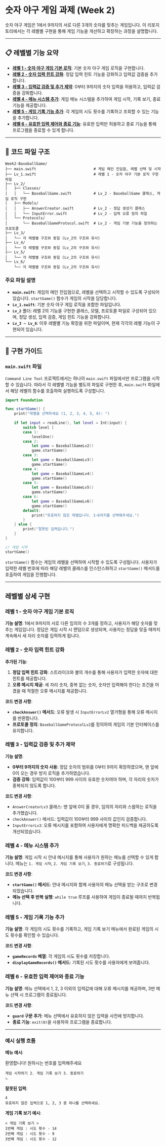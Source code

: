 # 숫자 야구 게임 과제 (Week 2)

숫자 야구 게임은 1에서 9까지의 서로 다른 3개의 숫자를 맞추는 게임입니다. 이 리포지토리에서는 각 레벨별 구현을 통해 게임 기능을 개선하고 확장하는 과정을 설명합니다.

---

## 📋 레벨별 기능 요약

- **[레벨 1 - 숫자 야구 게임 기본 로직](#레벨-1---숫자-야구-게임-기본-로직)**: 기본 숫자 야구 게임 로직을 구현합니다.
- **[레벨 2 - 숫자 입력 힌트 강화](#레벨-2---숫자-입력-힌트-강화)**: 정답 입력 힌트 기능을 강화하고 입력값 검증을 추가합니다.
- **[레벨 3 - 입력값 검증 및 추가 제약](#레벨-3---입력값-검증-및-추가-제약)**: 0부터 9까지의 숫자 입력을 허용하고, 입력값 검증을 강화합니다.
- **[레벨 4 - 메뉴 시스템 추가](#레벨-4---메뉴-시스템-추가)**: 게임 메뉴 시스템을 추가하여 게임 시작, 기록 보기, 종료 기능을 제공합니다.
- **[레벨 5 - 게임 기록 기능 추가](#레벨-5---게임-기록-기능-추가)**: 각 게임의 시도 횟수를 기록하고 조회할 수 있는 기능을 추가합니다.
- **[레벨 6 - 유효한 입력 제어와 종료 기능](#레벨-6---유효한-입력-제어와-종료-기능)**: 유효한 입력만 허용하고 종료 기능을 통해 프로그램을 종료할 수 있게 합니다.

---

## 📂 코드 파일 구조
```
Week2-BaseballGame/
├── main.swift                          # 게임 메인 진입점, 레벨 선택 및 시작
├── Lv_1.swift                          # 레벨 1 - 숫자 야구 기본 로직 구현 파일
├── Lv_2/
│   ├── Classes/
│   │   └── BaseballGame.swift          # Lv_2 - BaseballGame 클래스, 게임 로직 구현
│   ├── Models/
│   │   ├── AnswerCreator.swift         # Lv_2 - 정답 생성기 클래스
│   │   └── InputError.swift            # Lv_2 - 입력 오류 정의 파일
│   └── Protocols/
│       └── BaseballGameProtocol.swift  # Lv_2 - 게임 기본 기능을 정의하는 프로토콜
├── Lv_3/
│   └── 각 레벨별 구조와 동일 (Lv_2의 구조와 유사)
├── Lv_4/
│   └── 각 레벨별 구조와 동일 (Lv_2의 구조와 유사)
├── Lv_5/
│   └── 각 레벨별 구조와 동일 (Lv_2의 구조와 유사)
└── Lv_6/
    └── 각 레벨별 구조와 동일 (Lv_2의 구조와 유사)
```

### 주요 파일 설명
- **`main.swift`**: 게임의 메인 진입점으로, 레벨을 선택하고 시작할 수 있도록 구성되어 있습니다. `startGame()` 함수가 게임의 시작을 담당합니다.
- **`Lv_1.swift`**: 기본 숫자 야구 게임 로직을 포함한 파일입니다.
- **`Lv_2`** 폴더: 레벨 2의 기능을 구현한 클래스, 모델, 프로토콜 파일로 구성되어 있으며, 정답 생성, 입력 검증, 게임 힌트 기능을 강화합니다.
- **`Lv_3 ~ Lv_6`**: 이후 레벨별 기능 확장을 위한 파일이며, 현재 각각의 레벨 기능이 구현되어 있습니다.

---

## 📝 구현 가이드

### `main.swift` 파일
`Command Line Tool` 프로젝트에서는 하나의 `main.swift` 파일에서만 프로그램을 시작할 수 있습니다. 따라서 각 레벨별 기능을 별도의 파일로 구현한 후, `main.swift` 파일에서 해당 레벨의 함수를 호출하여 실행하도록 구성합니다.

```swift
import Foundation

func startGame() {
    print("레벨을 선택하세요 (1, 2, 3, 4, 5, 6): ")
    
    if let input = readLine(), let level = Int(input) {
        switch level {
        case 1:
            levelOne()
        case 2:
            let game = BaseballGameLv2()
            game.startGame()
        case 3:
            let game = BaseballGameLv3()
            game.startGame()
        case 4:
            let game = BaseballGameLv4()
            game.startGame()
        case 5:
            let game = BaseballGameLv5()
            game.startGame()
        case 6:
            let game = BaseballGameLv6()
            game.startGame()
        default:
            print("유효하지 않은 레벨입니다. 1~6까지를 선택해주세요.")
        }
    } else {
        print("잘못된 입력입니다.")
    }
}

// 게임 시작
startGame()
```
`startGame()` 함수는 게임의 레벨을 선택하여 시작할 수 있도록 구성됩니다. 사용자가 입력한 레벨 번호에 따라 해당 레벨의 클래스를 인스턴스화하고 `startGame()` 메서드를 호출하여 게임을 진행합니다.

---

## 레벨별 상세 구현

### **레벨 1 - 숫자 야구 게임 기본 로직**

**기능 설명**: 1에서 9까지의 서로 다른 임의의 수 3개를 정하고, 사용자가 해당 숫자를 맞추는 게임입니다. 정답은 게임 시작 시 랜덤으로 생성되며, 사용자는 정답을 맞출 때까지 계속해서 세 자리 숫자를 입력하게 됩니다.

### **레벨 2 - 숫자 입력 힌트 강화**

**추가된 기능**:
1. **정답 입력 힌트 강화**: 스트라이크와 볼의 개수를 통해 사용자가 입력한 숫자에 대한 힌트를 제공합니다.
2. **오류 메시지 제공**: 세 자리 숫자, 중복 없는 숫자, 숫자만 입력해야 한다는 조건을 어겼을 때 적절한 오류 메시지를 제공합니다.

**코드 변경 사항**:
- **`checkAnswer()` 메서드**: 오류 발생 시 `InputErrorLv2` 열거형을 통해 오류 메시지를 반환합니다.
- **프로토콜 정의**: `BaseballGameProtocolLv2`를 정의하여 게임의 기본 인터페이스를 유지합니다.

### **레벨 3 - 입력값 검증 및 추가 제약**

**기능 설명**:
- **0부터 9까지의 숫자 사용**: 정답 숫자의 범위를 0부터 9까지 확장하였으며, 맨 앞에 0이 오는 경우 방지 로직을 추가하였습니다.
- **검증 강화**: 입력값이 100부터 999 사이의 유효한 숫자여야 하며, 각 자리의 숫자가 중복되지 않도록 합니다.

**코드 변경 사항**:
- `AnswerCreatorLv3` 클래스: 맨 앞에 0이 올 경우, 임의의 자리와 스왑하는 로직을 추가했습니다.
- `checkAnswer()` 메서드: 입력값이 100부터 999 사이의 값인지 검증합니다.
- `InputErrorLv3`: 오류 메시지를 포함하여 사용자에게 명확한 피드백을 제공하도록 개선되었습니다.

### **레벨 4 - 메뉴 시스템 추가**

**기능 설명**: 게임 시작 시 안내 메시지를 통해 사용자가 원하는 메뉴를 선택할 수 있게 합니다. 메뉴는 `1. 게임 시작`, `2. 게임 기록 보기`, `3. 종료하기`로 구성됩니다. 

**코드 변경 사항**:
- **`startGame()` 메서드**: 안내 메시지와 함께 사용자의 메뉴 선택을 받는 구조로 변경되었습니다.
- **메뉴 선택 후 반복 실행**: `while true` 루프를 사용하여 게임이 종료될 때까지 반복됩니다.

### **레벨 5 - 게임 기록 기능 추가**

**기능 설명**: 각 게임의 시도 횟수를 기록하고, 게임 기록 보기 메뉴에서 완료된 게임의 시도 횟수를 확인할 수 있습니다.

**코드 변경 사항**:
- **`gameRecords` 배열**: 각 게임의 시도 횟수를 저장합니다.
- **`displayGameRecords()` 메서드**: 기록된 시도 횟수를 사용자에게 보여줍니다.

### **레벨 6 - 유효한 입력 제어와 종료 기능**

**기능 설명**: 메뉴 선택에서 1, 2, 3 이외의 입력값에 대해 오류 메시지를 제공하며, 3번 메뉴 선택 시 프로그램이 종료됩니다.

**코드 변경 사항**:
- **`guard` 구문 추가**: 메뉴 선택에서 유효하지 않은 입력을 사전에 방지합니다.
- **종료 기능**: `exit(0)`을 사용하여 프로그램을 종료합니다.

---

### 예시 실행 흐름

**메뉴 예시**:

환영합니다! 원하시는 번호를 입력해주세요

```
게임 시작하기 2. 게임 기록 보기 3. 종료하기 
ㄴ
```

**잘못된 입력**:
```
4 
유효하지 않은 입력으로 1, 2, 3 중 하나를 선택하세요.
```


**게임 기록 보기 예시**:
```
< 게임 기록 보기 > 
1번째 게임 : 시도 횟수 - 14 
2번째 게임 : 시도 횟수 - 9 
3번째 게임 : 시도 횟수 - 12
```
